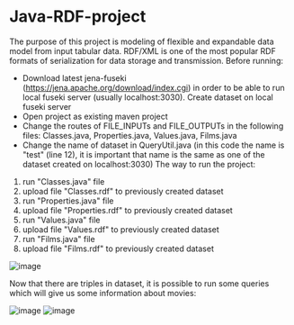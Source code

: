 # Java-RDF-project

The purpose of this project is modeling of flexible and expandable data model from input tabular data. RDF/XML is one of the most popular RDF formats of serialization for data storage and transmission.
Before running:
- Download latest jena-fuseki (https://jena.apache.org/download/index.cgi) in order to be able to run local fuseki server (usually localhost:3030). Create dataset on local fuseki server
- Open project as existing maven project
- Change the routes of FILE_INPUTs and FILE_OUTPUTs in the following files: Classes.java, Properties.java, Values.java, Films.java
- Change the name of dataset in QueryUtil.java (in this code the name is "test" (line 12), it is important that name is the same as one of the dataset created on localhost:3030)
The way to run the project:
1) run "Classes.java" file
2) upload file "Classes.rdf" to previously created dataset
3) run "Properties.java" file
4) upload file "Properties.rdf" to previously created dataset
5) run "Values.java" file
6) upload file "Values.rdf" to previously created dataset
7) run "Films.java" file
8) upload file "Films.rdf" to previously created dataset

 ![image](https://user-images.githubusercontent.com/113367561/191038657-d506b993-41e3-4cc9-9968-37ae34b34902.png)

Now that there are triples in dataset, it is possible to run some queries which will give us some information about movies:

![image](https://user-images.githubusercontent.com/113367561/191038733-67ec5429-c1b9-4822-9a98-e8a1a814dcbc.png)
![image](https://user-images.githubusercontent.com/113367561/191038747-58e71a14-5269-4994-8c7f-ce1362ebb7f4.png)
